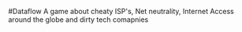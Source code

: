 #Dataflow
A game about cheaty ISP's, Net neutrality, Internet Access around the globe and dirty tech comapnies
